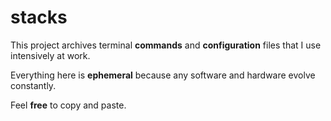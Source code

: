 # stacks

This project archives terminal **commands** and **configuration** files that I use intensively at work.

Everything here is **ephemeral** because any software and hardware evolve constantly.

Feel **free** to copy and paste.
